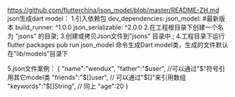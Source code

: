https://github.com/flutterchina/json_model/blob/master/README-ZH.md
json生成dart model：
1.引入依赖包
dev_dependencies:
  json_model: #最新版本
  build_runner: ^1.0.0
  json_serializable: ^2.0.0
2.在工程根目录下创建一个名为 "jsons" 的目录;
3.创建或拷贝Json文件到"jsons" 目录中 ;
4.工程目录下运行
    flutter packages pub run json_model
  命令生成Dart model类，生成的文件默认在"lib/models"目录下

5.json文件案例：
{
  "name":"wendux",
  "father":"$user", //可以通过"$"符号引用其它model类
  "friends":"$[]user", // 可以通过"$[]"来引用数组
  "keywords":"$[]String", // 同上
  "age":20
}